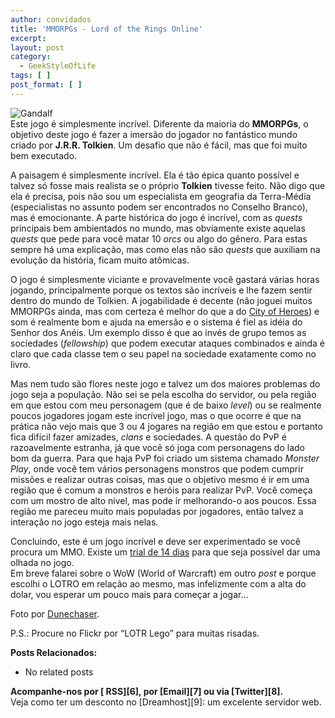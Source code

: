 ```yaml
---
author: convidados
title: 'MMORPGs - Lord of the Rings Online'
excerpt:
layout: post
category:
  - GeekStyleOfLife
tags: [ ]
post_format: [ ]
---
```

![Gandalf][1]  
Este jogo é simplesmente incrível. Diferente da maioria do **MMORPGs**, o objetivo deste jogo é fazer a imersão do jogador no fantástico mundo criado por **J.R.R. Tolkien**. Um desafio que não é fácil, mas que foi muito bem executado. 

A paisagem é simplesmente incrível. Ela é tão épica quanto possível e talvez só fosse mais realista se o próprio **Tolkien** tivesse feito. Não digo que ela é precisa, pois não sou um especialista em geografia da Terra-Média (especialistas no assunto podem ser encontrados no Conselho Branco), mas é emocionante. A parte histórica do jogo é incrível, com as *quests* principais bem ambientados no mundo, mas obviamente existe aquelas *quests* que pede para você matar 10 *orcs* ou algo do gênero. Para estas sempre há uma explicação, mas como elas não são *quests* que auxiliam na evolução da história, ficam muito atômicas. 

O jogo é simplesmente viciante e provavelmente você gastará várias horas jogando, principalmente porque os textos são incríveis e lhe fazem sentir dentro do mundo de Tolkien. A jogabilidade é decente (não joguei muitos MMORPGs ainda, mas com certeza é melhor do que a do [City of Heroes][2]) e som é realmente bom e ajuda na emersão e o sistema é fiel as idéia do Senhor dos Anéis. Um exemplo disso é que ao invés de grupo temos as sociedades (*fellowship*) que podem executar ataques combinados e ainda é claro que cada classe tem o seu papel na sociedade exatamente como no livro. 

Mas nem tudo são flores neste jogo e talvez um dos maiores problemas do jogo seja a população. Não sei se pela escolha do servidor, ou pela região em que estou com meu personagem (que é de baixo *level*) ou se realmente poucos jogadores jogam este incrível jogo, mas o que ocorre é que na prática não vejo mais que 3 ou 4 jogares na região em que estou e portanto fica difícil fazer amizades, *clans* e sociedades. A questão do PvP é razoavelmente estranha, já que você só joga com personagens do lado bom da guerra. Para que haja PvP foi criado um sistema chamado *Monster Play*, onde você tem vários personagens monstros que podem cumprir missões e realizar outras coisas, mas que o objetivo mesmo é ir em uma região que é comum a monstros e heróis para realizar PvP. Você começa com um mostro de alto nível, mas pode ir melhorando-o aos poucos. Essa região me pareceu muito mais populadas por jogadores, então talvez a interação no jogo esteja mais nelas. 

Concluindo, este é um jogo incrível e deve ser experimentado se você procura um MMO. Existe um [trial de 14 dias][3] para que seja possível dar uma olhada no jogo.  
Em breve falarei sobre o WoW (World of Warcraft) em outro *post* e porque escolhi o LOTRO em relação ao mesmo, mas infelizmente com a alta do dolar, vou esperar um pouco mais para começar a jogar… 

  
Foto por [Dunechaser][4].  
 

P.S.: Procure no Flickr por “LOTR Lego” para muitas risadas. 

**Posts Relacionados:** 
*   No related posts









**Acompanhe-nos por [ RSS][6], por [Email][7] ou via [Twitter][8].**  
Veja como ter um desconto no [Dreamhost][9]: um excelente servidor web.

 [1]: http://vidageek.net/wp-content/uploads/2008/10/gandalf.jpg
 [2]: http://vidageek.net/2008/08/17/mmorpgs-city-of-heroes/ "City of Heroes"
 [3]: http://www.lotro.com/anniversary/t/?utm_content=TRY&utm_source=LOTRO_COM&utm_medium=MPU_LOTRO&utm_campaign=TURBINE "trial de 14 dias"
 [4]: http://flickr.com/photos/dunechaser/174945434/ "Dunechaser"
 [5]: https://twitter.com/share




